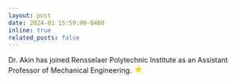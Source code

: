```yaml
---
layout: post
date: 2024-01 15:59:00-0400
inline: true
related_posts: false
---
```

 <style>
        .star {
            font-size: 19px; /* Adjust the size as needed */
            color: gold; /* You can change the color */
        }
    </style>
<body>
   

Dr. Akin has joined Rensselaer Polytechnic Institute as an Assistant Professor of Mechanical Engineering.  <span class="star">&#9733;</span>
 

 